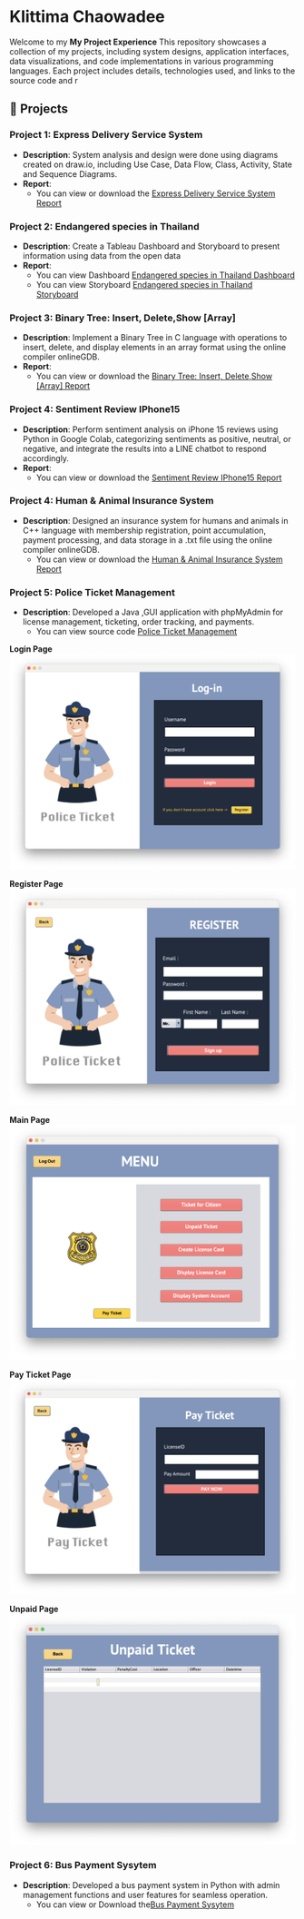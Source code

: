 # Klittima Chaowadee

Welcome to my **My Project Experience** This repository showcases a collection of my projects, including system designs, application interfaces, data visualizations, and code implementations in various programming languages. Each project includes details, technologies used, and links to the source code and r

## 📂 Projects

### Project 1: Express Delivery Service System
- **Description**: System analysis and design were done using diagrams created on draw.io, including Use Case, Data Flow, Class, Activity, State and Sequence Diagrams.
- **Report**: 
  - You can view or download the [Express Delivery Service System Report](https://github.com/anniemark2522/project-resume/blob/main/assests/files/POSTMANpdf.pdf)

### Project 2: Endangered species in Thailand
- **Description**: Create a Tableau Dashboard and Storyboard to present information using data from the open data
- **Report**: 
  - You can view Dashboard [Endangered species in Thailand Dashboard](https://public.tableau.com/app/profile/klittima.chaowadee/viz/AnimalDashBoard_17361767283310/Dashboard2)
  - You can view Storyboard [Endangered species in Thailand Storyboard](https://public.tableau.com/app/profile/klittima.chaowadee/viz/AnimalStoryBoard_17361775085950/Story1)

### Project 3: Binary Tree: Insert, Delete,Show [Array]
- **Description**: Implement a Binary Tree in C language with operations to insert, delete, and display elements in an array format using the online compiler onlineGDB.
- **Report**: 
  - You can view or download the [Binary Tree: Insert, Delete,Show [Array] Report](https://github.com/anniemark2522/project-resume/blob/main/assests/files/BinaryTree.pdf)

### Project 4: Sentiment Review IPhone15
- **Description**: Perform sentiment analysis on iPhone 15 reviews using Python in Google Colab, categorizing sentiments as positive, neutral, or negative, and integrate the results into a LINE chatbot to respond accordingly.
- **Report**: 
  - You can view or download the [Sentiment Review IPhone15 Report](https://github.com/anniemark2522/project-resume/blob/main/assests/files/TheLibrary.pdf)

### Project 4: Human & Animal Insurance System
- **Description**: Designed an insurance system for humans and animals in C++ language with membership registration, point accumulation, payment processing, and data storage in a .txt file using the online compiler onlineGDB.
  - You can view or download the [Human & Animal Insurance System Report](https://github.com/anniemark2522/project-resume/blob/main/assests/files/Insurance.pdf)

### Project 5: Police Ticket Management
- **Description**: Developed a Java ,GUI application with phpMyAdmin for license management, ticketing, order tracking, and payments.
  - You can view source code [Police Ticket Management](https://github.com/anniemark2522/project-resume/tree/main/myapp/src/myapp)

**Login Page**
![Login Page](https://github.com/anniemark2522/project-resume/blob/main/assests/images/login.png)

**Register Page**
![Login Page](https://github.com/anniemark2522/project-resume/blob/main/assests/images/register.png)

**Main Page**
![Login Page](https://github.com/anniemark2522/project-resume/blob/main/assests/images/menu.png)

**Pay Ticket Page**
![Login Page](https://github.com/anniemark2522/project-resume/blob/main/assests/images/payticket.png)

**Unpaid Page**
![Login Page](https://github.com/anniemark2522/project-resume/blob/main/assests/images/unpaid.png)

### Project 6: Bus Payment Sysytem
- **Description**: Developed a bus payment system in Python with admin management functions and user features for seamless operation.
  - You can view or Download the[Bus Payment Sysytem](https://github.com/anniemark2522/project-resume/blob/main/assests/files/bus_payment_system_FULL.pdf)
